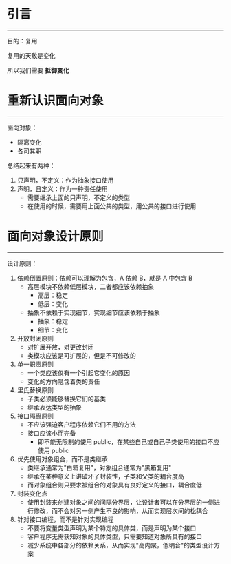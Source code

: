 # 引言
---

目的：复用

复用的天敌是变化

所以我们需要 **抵御变化**

# 重新认识面向对象
---

面向对象：
- 隔离变化
- 各司其职

总结起来有两种：
1. 只声明，不定义：作为抽象接口使用
2. 声明，且定义：作为一种责任使用
	- 需要继承上面的只声明，不定义的类型
	- 在使用的时候，需要用上面公共的类型，用公共的接口进行使用

# 面向对象设计原则
---

设计原则：
1. 依赖倒置原则：依赖可以理解为包含，A 依赖 B，就是 A 中包含 B
	- 高层模块不依赖低层模块，二者都应该依赖抽象
		- 高层：稳定
		- 低层：变化
	- 抽象不依赖于实现细节，实现细节应该依赖于抽象
		- 抽象：稳定
		- 细节：变化
2. 开放封闭原则
	- 对扩展开放，对更改封闭
	- 类模块应该是可扩展的，但是不可修改的
3. 单一职责原则
	- 一个类应该仅有一个引起它变化的原因
	- 变化的方向隐含着类的责任
4. 里氏替换原则
	- 子类必须能够替换它们的基类
	- 继承表达类型的抽象
5. 接口隔离原则
	- 不应该强迫客户程序依赖它们不用的方法
	- 接口应该小而完备
		- 即不能无限制的使用 public，在某些自己或自己子类使用的接口不应使用 public
6. 优先使用对象组合，而不是类继承
	- 类继承通常为"白箱复用"，对象组合通常为"黑箱复用"
	- 继承在某种意义上讲破坏了封装性，子类和父类的耦合度高
	- 而对象组合则只要求被组合的对象具有良好定义的接口，耦合度低
7. 封装变化点
	- 使用封装来创建对象之间的间隔分界层，让设计者可以在分界层的一侧进行修改，而不会对另一侧产生不良的影响，从而实现层次间的松耦合
8. 针对接口编程，而不是针对实现编程
	- 不要将变量类型声明为某个特定的具体类，而是声明为某个接口
	- 客户程序无需获知对象的具体类型，只需要知道对象所具有的接口
	- 减少系统中各部分的依赖关系，从而实现"高内聚，低耦合"的类型设计方案